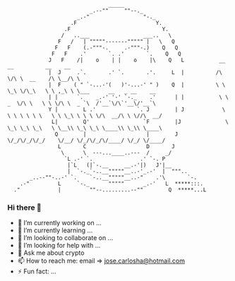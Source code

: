                                     _____
                              _.--""     ""--._                                                       
                          _.-"                 "-._                                                   
                        .F                         Y.                                                 
                      .F                             Y.                                               
                     /   ..___                 ___..   \                                              
                    F   /   | """""-------""""" |   \   Q                                             
                   F   F    (.-"""-.     .-"""-.)    Q   Q                                            
                  F   F    .'       `. .'       `.    Q   Q                                                          
                 J   F    /|    o    | |    o    |\    Q   L           __  __          __    __                         
                 |  J     .`.       .' `.       .'.     L  |          /\ \/\ \  __    /\ \__/\ \                           
                 |  F    ( " `-...-'(   )'-...-' " )    Q  |          \ \ \_\ \/\_\   \ \ ,_\ \ \___      __   _ __    __    
                 | |      `.    _.-' '-' `-._    .'      | |           \ \  _  \/\ \   \ \ \/\ \  _ `\  /'__`\/\`'__\/'__`\               
                 Y |        L .'             `. J        | J            \ \ \ \ \ \ \   \ \ \_\ \ \ \ \/\  __/\ \ \//\  __/               
                  L|        Q'                 `F        |J              \ \_\ \_\ \_\   \ \__\\ \_\ \_\ \____\\ \_\\ \____\                    
                   Q        |                   |        J                \/_/\/_/\/_/    \/__/ \/_/\/_/\/____/ \/_/ \/____/
                    L       C                   D       J
                     \      \  ---...____..---  /     _/
                      `L .-' `.               .' `-. P
                       |`L   (|`-.__     __.-'|)   J'|__
                       |  `-._`-..__"""""__..-'_.-'  |  """..
           _..--""-..-' `.    `-..__"""""__..-"    .'\       `-.
        .-"         L     `-._      """""      _.-'   L  *****:::.
      ."            |         ""--.........--""        Q  *****...L

### Hi there 👋

- 🔭 I’m currently working on ...
- 🌱 I’m currently learning ...
- 👯 I’m looking to collaborate on ...
- 🤔 I’m looking for help with ...
- 💬 Ask me about crypto 
- 📫 How to reach me: email => jose.carlosha@hotmail.com
- ⚡ Fun fact: ...

